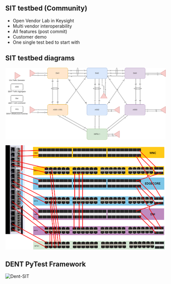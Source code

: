 ## SIT testbed (Community)
* Open Vendor Lab in Keysight 
* Multi vendor interoperability
* All features (post commit)
* Customer demo
* One single test bed to start with

## SIT testbed diagrams
![Dent-SIT](../img/full_sit_1.png)

![Dent-SIT](../img/full_sit_2.png)

## DENT PyTest Framework
![Dent-SIT](../img/sit.png)

